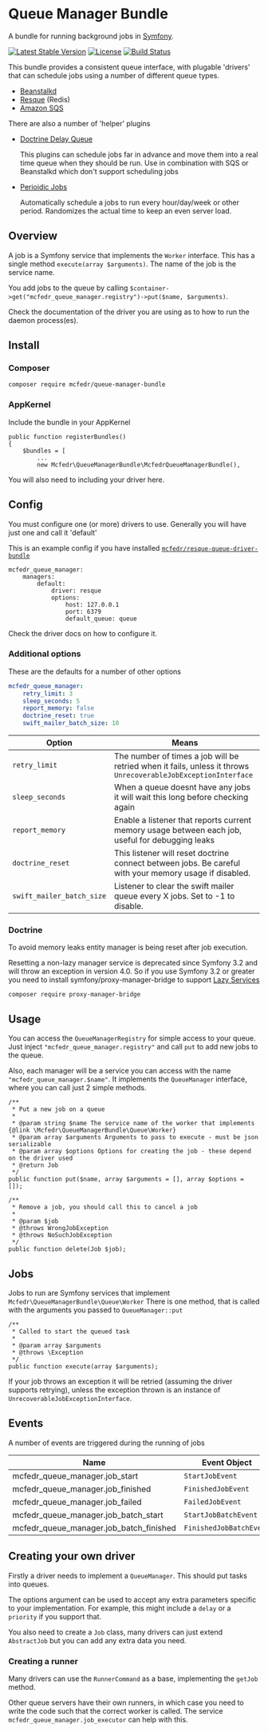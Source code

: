 # Queue Manager Bundle

A bundle for running background jobs in [Symfony](symfony.com).

[![Latest Stable Version](https://poser.pugx.org/mcfedr/queue-manager-bundle/v/stable.png)](https://packagist.org/packages/mcfedr/queue-manager-bundle)
[![License](https://poser.pugx.org/mcfedr/queue-manager-bundle/license.png)](https://packagist.org/packages/mcfedr/queue-manager-bundle)
[![Build Status](https://travis-ci.org/mcfedr/queue-manager-bundle.svg?branch=master)](https://travis-ci.org/mcfedr/queue-manager-bundle)

This bundle provides a consistent queue interface, with plugable 'drivers' that can schedule jobs using a number of
different queue types.

- [Beanstalkd](https://packagist.org/packages/mcfedr/beanstalk-queue-driver-bundle)
- [Resque](https://packagist.org/packages/mcfedr/resque-queue-driver-bundle) (Redis)
- [Amazon SQS](https://packagist.org/packages/mcfedr/sqs-queue-driver-bundle)

There are also a number of 'helper' plugins

- [Doctrine Delay Queue](https://packagist.org/packages/mcfedr/doctrine-delay-queue-driver-bundle)
  
  This plugins can schedule jobs far in advance and move them into a real time queue when they should be run. Use in
  combination with SQS or Beanstalkd which don't support scheduling jobs
   
- [Perioidic Jobs](https://packagist.org/packages/mcfedr/periodic-queue-driver-bundle)

  Automatically schedule a jobs to run every hour/day/week or other period. Randomizes the actual time to keep an even
  server load.

## Overview

A job is a Symfony service that implements the `Worker` interface. This has a single method `execute(array $arguments)`.
The name of the job is the service name.

You add jobs to the queue by calling `$container->get("mcfedr_queue_manager.registry")->put($name, $arguments)`.

Check the documentation of the driver you are using as to how to run the daemon process(es).

## Install

### Composer

    composer require mcfedr/queue-manager-bundle

### AppKernel

Include the bundle in your AppKernel

    public function registerBundles()
    {
        $bundles = [
            ...
            new Mcfedr\QueueManagerBundle\McfedrQueueManagerBundle(),

You will also need to including your driver here.

## Config

You must configure one (or more) drivers to use. Generally you will have just one and call it 'default'

This is an example config if you have installed [`mcfedr/resque-queue-driver-bundle`](https://github.com/mcfedr/resque-queue-driver-bundle)

    mcfedr_queue_manager:
        managers:
            default:
                driver: resque
                options:
                    host: 127.0.0.1
                    port: 6379
                    default_queue: queue

Check the driver docs on how to configure it.

### Additional options

These are the defaults for a number of other options

```yaml
mcfedr_queue_manager:
    retry_limit: 3
    sleep_seconds: 5
    report_memory: false
    doctrine_reset: true
    swift_mailer_batch_size: 10
```

| Option | Means |
|--------|-------|
| `retry_limit` | The number of times a job will be retried when it fails, unless it throws `UnrecoverableJobExceptionInterface` |
| `sleep_seconds` | When a queue doesnt have any jobs it will wait this long before checking again |
| `report_memory` | Enable a listener that reports current memory usage between each job, useful for debugging leaks |
| `doctrine_reset` | This listener will reset doctrine connect between jobs. Be careful with your memory usage if disabled. | 
| `swift_mailer_batch_size` | Listener to clear the swift mailer queue every X jobs. Set to -1 to disable. |

### Doctrine

To avoid memory leaks entity manager is being reset after job execution.

Resetting a non-lazy manager service is deprecated since Symfony 3.2 and will throw an exception in version 4.0.
So if you use Symfony 3.2 or greater you need to install symfony/proxy-manager-bridge to support [Lazy Services](https://symfony.com/doc/current/service_container/lazy_services.html)

    composer require proxy-manager-bridge

## Usage

You can access the `QueueManagerRegistry` for simple access to your queue.
Just inject `"mcfedr_queue_manager.registry"` and call `put` to add new jobs to the queue.

Also, each manager will be a service you can access with the name `"mcfedr_queue_manager.$name"`.
It implements the `QueueManager` interface, where you can call just 2 simple methods.

    /**
     * Put a new job on a queue
     *
     * @param string $name The service name of the worker that implements {@link \Mcfedr\QueueManagerBundle\Queue\Worker}
     * @param array $arguments Arguments to pass to execute - must be json serializable
     * @param array $options Options for creating the job - these depend on the driver used
     * @return Job
     */
    public function put($name, array $arguments = [], array $options = []);
    
    /**
     * Remove a job, you should call this to cancel a job
     *
     * @param $job
     * @throws WrongJobException
     * @throws NoSuchJobException
     */
    public function delete(Job $job);

## Jobs

Jobs to run are Symfony services that implement `Mcfedr\QueueManagerBundle\Queue\Worker`
There is one method, that is called with the arguments you passed to `QueueManager::put`

    /**
     * Called to start the queued task
     *
     * @param array $arguments
     * @throws \Exception
     */
    public function execute(array $arguments);

If your job throws an exception it will be retried (assuming the driver supports retrying),
unless the exception thrown is an instance of `UnrecoverableJobExceptionInterface`.

## Events

A number of events are triggered during the running of jobs

| Name | Event Object |
|------|--------------|
| mcfedr_queue_manager.job_start | `StartJobEvent` |
| mcfedr_queue_manager.job_finished | `FinishedJobEvent` | 
| mcfedr_queue_manager.job_failed | `FailedJobEvent` |
| mcfedr_queue_manager.job_batch_start | `StartJobBatchEvent` |
| mcfedr_queue_manager.job_batch_finished | `FinishedJobBatchEvent` |

## Creating your own driver

Firstly a driver needs to implement a `QueueManager`. This should put tasks into queues.

The options argument can be used to accept any extra parameters specific to your implementation.
For example, this might include a `delay` or a `priority` if you support that.

You also need to create a `Job` class, many drivers can just extend `AbstractJob` but you can add any extra data you need.

### Creating a runner

Many drivers can use the `RunnerCommand` as a base, implementing the `getJob` method.

Other queue servers have their own runners, in which case you need to write the code such that the correct worker is called.
The service `mcfedr_queue_manager.job_executor` can help with this.
